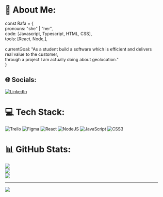 # 💫 About Me:
const Rafa = {<br>  pronouns: "she" | "her",<br>  code: [Javascript, Typescript, HTML, CSS],<br>  tools: [React, Node,],<br><br> currentGoal: "As a student build a software which is efficient and delivers real value to the customer, <br>through a project I am actually doing about geolocation."<br>}


## 🌐 Socials:
[![LinkedIn](https://img.shields.io/badge/LinkedIn-%230077B5.svg?logo=linkedin&logoColor=white)](https://linkedin.com/in/https://www.linkedin.com/in/rafaelaaraujosilva/) 

# 💻 Tech Stack:
![Trello](https://img.shields.io/badge/Trello-%23026AA7.svg?style=for-the-badge&logo=Trello&logoColor=white) ![Figma](https://img.shields.io/badge/figma-%23F24E1E.svg?style=for-the-badge&logo=figma&logoColor=white) ![React](https://img.shields.io/badge/react-%2320232a.svg?style=for-the-badge&logo=react&logoColor=%2361DAFB) ![NodeJS](https://img.shields.io/badge/node.js-6DA55F?style=for-the-badge&logo=node.js&logoColor=white) ![JavaScript](https://img.shields.io/badge/javascript-%23323330.svg?style=for-the-badge&logo=javascript&logoColor=%23F7DF1E) ![CSS3](https://img.shields.io/badge/css3-%231572B6.svg?style=for-the-badge&logo=css3&logoColor=white)
# 📊 GitHub Stats:
![](https://github-readme-stats.vercel.app/api?username=hal9000Rafa&theme=dark&hide_border=true&include_all_commits=false&count_private=true)<br/>
![](https://github-readme-streak-stats.herokuapp.com/?user=hal9000Rafa&theme=dark&hide_border=true)<br/>
![](https://github-readme-stats.vercel.app/api/top-langs/?username=hal9000Rafa&theme=dark&hide_border=true&include_all_commits=false&count_private=true&layout=compact)

---
[![](https://visitcount.itsvg.in/api?id=hal9000Rafa&icon=0&color=0)](https://visitcount.itsvg.in)

<!-- Proudly created with GPRM ( https://gprm.itsvg.in ) -->
